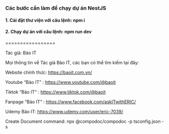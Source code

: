 ### Các bước cần làm để chạy dự án NestJS

#### 1. Cài đặt thư viện với câu lệnh: npm i
#### 2. Chạy dự án với câu lệnh: npm run dev


=================

Tác giả: Bảo IT

Mọi thông tin về Tác giả Bảo IT, các bạn có thể tìm kiếm tại đây:

Website chính thức: https://baoit.com.vn/

Youtube “Bảo IT” : https://www.youtube.com/@baoit

Tiktok “Bảo IT” :  https://www.tiktok.com/@baoit

Fanpage “Bảo IT” : https://www.facebook.com/askITwithERIC/

Udemy Bảo IT: https://www.udemy.com/user/eric-7039/

Create Document command: npx @compodoc/compodoc -p tsconfig.json -s

